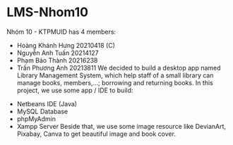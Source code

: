 # LMS-Nhom10
Nhóm 10 - KTPMUID has 4 members:
 - Hoàng Khánh Hưng 20210418 (C)
 - Nguyễn Anh Tuấn 20214127
 - Phạm Bảo Thành 20216238
 - Trần Phương Anh 20213811
We decided to build a desktop app named Library Management System, which help staff of a small library can manage books, members,...; borrowing and returning books.
In this project, we use some app / IDE to build:
 + Netbeans IDE (Java)
 + MySQL Database
 + phpMyAdmin
 + Xampp Server
Beside that, we use some image resource like DevianArt, Pixabay, Canva to get beautiful image and book cover.

